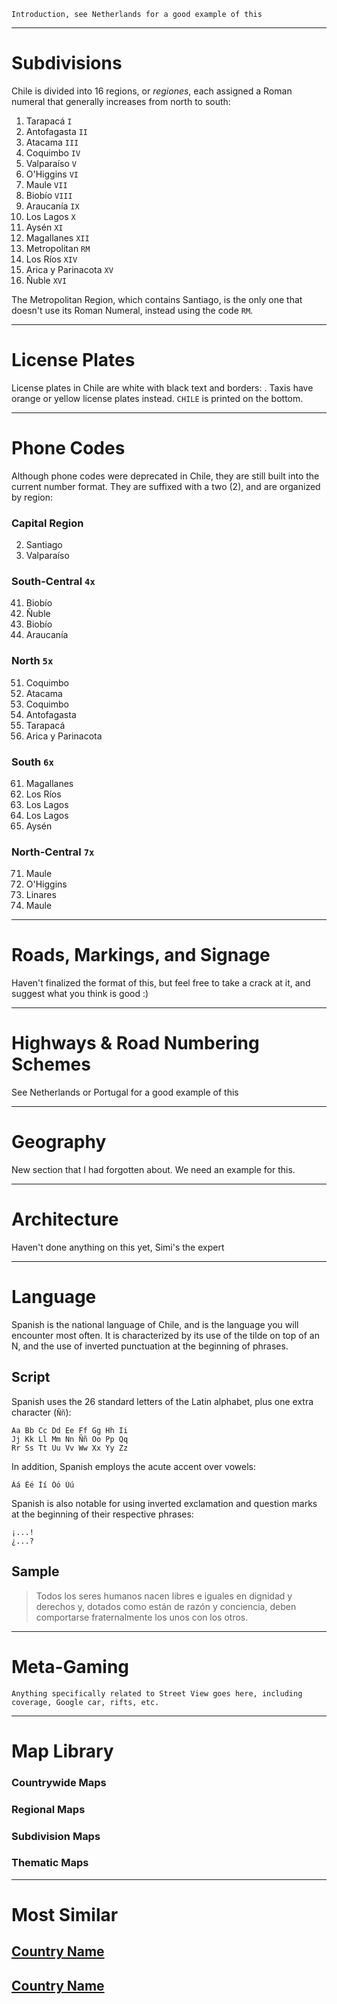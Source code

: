 `Introduction, see Netherlands for a good example of this`

---

# Subdivisions

Chile is divided into 16 regions, or _regiones_, each assigned a Roman numeral that generally increases from north to south:

1. Tarapacá `I`
2. Antofagasta `II`
3. Atacama `III`
4. Coquimbo `IV`
5. Valparaíso `V`
6. O'Higgins `VI`
7. Maule `VII`
8. Biobío `VIII`
9. Araucanía `IX`
10. Los Lagos `X`
11. Aysén `XI`
12. Magallanes `XII`
13. Metropolitan `RM`
14. Los Ríos `XIV`
15. Arica y Parinacota `XV`
16. Ñuble `XVI`

The Metropolitan Region, which contains Santiago, is the only one that doesn't use its Roman Numeral, instead using the code `RM`.

<CountryMap code="CHL" scale="600" />

---

# License Plates

License plates in Chile are white with black text and borders: <LicensePlate style="other" format="AB·CD·12" borderColor="black"/>. Taxis have orange <LicensePlate style="other" format="AB·CD·12" bgColor="orange" borderColor="black"/> or yellow <LicensePlate style="other" format="AB·CD·12" bgColor="gold" borderColor="black"/> license plates instead. `CHILE` is printed on the bottom.

---

# Phone Codes

Although phone codes were deprecated in Chile, they are still built into the current number format. They are suffixed with a two (2), and are organized by region:

### Capital Region

2. Santiago
3. Valparaíso

### South-Central `4x`

41. Biobío
42. Ñuble
43. Biobío
44. Araucanía

### North `5x`

51. Coquimbo
52. Atacama
53. Coquimbo
54. Antofagasta
55. Tarapacá
56. Arica y Parinacota

### South `6x`

61. Magallanes
62. Los Ríos
63. Los Lagos
64. Los Lagos
65. Aysén

### North-Central `7x`

71. Maule
72. O'Higgins
73. Linares
74. Maule

---

# Roads, Markings, and Signage

Haven't finalized the format of this, but feel free to take a crack at it, and suggest what you think is good :)

---

# Highways & Road Numbering Schemes

See Netherlands or Portugal for a good example of this

---

# Geography

New section that I had forgotten about. We need an example for this.

---

# Architecture

Haven't done anything on this yet, Simi's the expert

---

# Language

Spanish is the national language of Chile, and is the language you will encounter most often. It is characterized by its use of the tilde on top of an N, and the use of inverted punctuation at the beginning of phrases.

## Script

Spanish uses the 26 standard letters of the Latin alphabet, plus one extra character (`Ññ`):

```
Aa Bb Cc Dd Ee Ff Gg Hh Ii
Jj Kk Ll Mm Nn Ññ Oo Pp Qq
Rr Ss Tt Uu Vv Ww Xx Yy Zz
```

In addition, Spanish employs the acute accent over vowels:

```
Áá Éé Íí Óó Úú
```

Spanish is also notable for using inverted exclamation and question marks at the beginning of their respective phrases:

```
¡...!
¿...?
```

## Sample

> Todos los seres humanos nacen libres e iguales en dignidad y derechos y, dotados como están de razón y conciencia, deben comportarse fraternalmente los unos con los otros.

---

# Meta-Gaming

`Anything specifically related to Street View goes here, including coverage, Google car, rifts, etc.`

---

# Map Library

### Countrywide Maps

### Regional Maps

### Subdivision Maps

### Thematic Maps

---

# Most Similar

## [Country Name](/countries/country-code)

## [Country Name](/countries/country-code)
